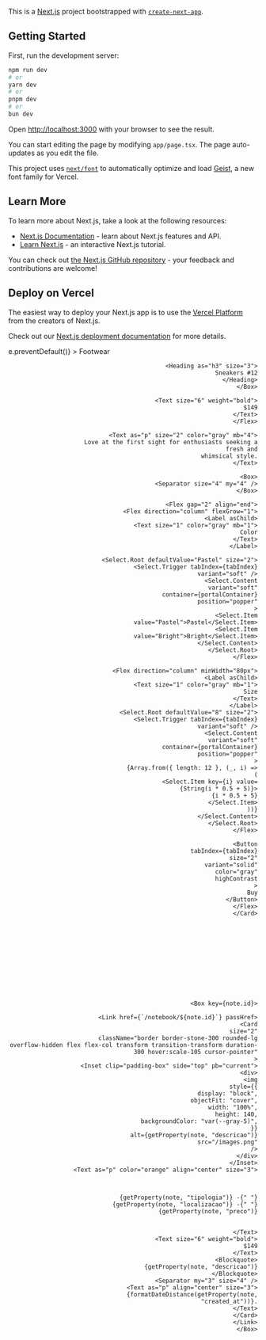 This is a [Next.js](https://nextjs.org) project bootstrapped with [`create-next-app`](https://nextjs.org/docs/app/api-reference/cli/create-next-app).

## Getting Started

First, run the development server:

```bash
npm run dev
# or
yarn dev
# or
pnpm dev
# or
bun dev
```

Open [http://localhost:3000](http://localhost:3000) with your browser to see the result.

You can start editing the page by modifying `app/page.tsx`. The page auto-updates as you edit the file.

This project uses [`next/font`](https://nextjs.org/docs/app/building-your-application/optimizing/fonts) to automatically optimize and load [Geist](https://vercel.com/font), a new font family for Vercel.

## Learn More

To learn more about Next.js, take a look at the following resources:

- [Next.js Documentation](https://nextjs.org/docs) - learn about Next.js features and API.
- [Learn Next.js](https://nextjs.org/learn) - an interactive Next.js tutorial.

You can check out [the Next.js GitHub repository](https://github.com/vercel/next.js) - your feedback and contributions are welcome!

## Deploy on Vercel

The easiest way to deploy your Next.js app is to use the [Vercel Platform](https://vercel.com/new?utm_medium=default-template&filter=next.js&utm_source=create-next-app&utm_campaign=create-next-app-readme) from the creators of Next.js.

Check out our [Next.js deployment documentation](https://nextjs.org/docs/app/building-your-application/deploying) for more details.



<Flex align="end" justify="between" mb="2">
						<Box>
							<Flex mb="1">
								<Link
									href="#"
									underline="hover"
									size="2"
									color="gray"
									highContrast
									tabIndex={tabIndex}
									onClick={(e) => e.preventDefault()}
								>
									Footwear
								</Link>
							</Flex>

							<Heading as="h3" size="3">
								Sneakers #12
							</Heading>
						</Box>

						<Text size="6" weight="bold">
							$149
						</Text>
					</Flex>

					<Text as="p" size="2" color="gray" mb="4">
						Love at the first sight for enthusiasts seeking a fresh and
						whimsical style.
					</Text>

					<Box>
						<Separator size="4" my="4" />
					</Box>

					<Flex gap="2" align="end">
						<Flex direction="column" flexGrow="1">
							<Label asChild>
								<Text size="1" color="gray" mb="1">
									Color
								</Text>
							</Label>

							<Select.Root defaultValue="Pastel" size="2">
								<Select.Trigger tabIndex={tabIndex} variant="soft" />
								<Select.Content
									variant="soft"
									container={portalContainer}
									position="popper"
								>
									<Select.Item value="Pastel">Pastel</Select.Item>
									<Select.Item value="Bright">Bright</Select.Item>
								</Select.Content>
							</Select.Root>
						</Flex>

						<Flex direction="column" minWidth="80px">
							<Label asChild>
								<Text size="1" color="gray" mb="1">
									Size
								</Text>
							</Label>
							<Select.Root defaultValue="8" size="2">
								<Select.Trigger tabIndex={tabIndex} variant="soft" />
								<Select.Content
									variant="soft"
									container={portalContainer}
									position="popper"
								>
									{Array.from({ length: 12 }, (_, i) => (
										<Select.Item key={i} value={String(i * 0.5 + 5)}>
											{i * 0.5 + 5}
										</Select.Item>
									))}
								</Select.Content>
							</Select.Root>
						</Flex>

						<Button
							tabIndex={tabIndex}
							size="2"
							variant="solid"
							color="gray"
							highContrast
						>
							Buy
						</Button>
					</Flex>
				</Card>












    <Box key={note.id}>
              
                <Link href={`/notebook/${note.id}`} passHref>
                  <Card
                    size="2"
                    className="border border-stone-300 rounded-lg overflow-hidden flex flex-col transform transition-transform duration-300 hover:scale-105 cursor-pointer"
                  >
                    <Inset clip="padding-box" side="top" pb="current">
                      <div>
                        <img
                          style={{
                            display: "block",
                            objectFit: "cover",
                            width: "100%",
                            height: 140,
                            backgroundColor: "var(--gray-5)",
                          }}
                          alt={getProperty(note, "descricao")}
                          src="/images.png"
                        />
                      </div>
                    </Inset>
                    <Text as="p" color="orange" align="center" size="3">
                      
                        
                       
                        {getProperty(note, "tipologia")} -{" "}
                        {getProperty(note, "localizacao")} -{" "}
                        {getProperty(note, "preco")}
					
                      
                    </Text>
                    <Text size="6" weight="bold">
							$149
						</Text>
                    <Blockquote>
                      {getProperty(note, "descricao")}
                    </Blockquote>
                    <Separator my="3" size="4" />
                    <Text as="p" align="center" size="3">
                      {formatDateDistance(getProperty(note, "created_at"))}.
                    </Text>
                  </Card>
                </Link>
              </Box>
